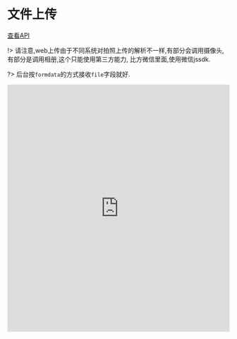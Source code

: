 # 文件上传

[查看API](http://www.easybui.com/demo/api/classes/bui.upload.html)

!> 请注意,web上传由于不同系统对拍照上传的解析不一样,有部分会调用摄像头,有部分是调用相册,这个只能使用第三方能力, 比方微信里面,使用微信jssdk. 

?> 后台按`formdata`的方式接收`file`字段就好.

<iframe width="100%" height="560" src="http://www.easybui.com/demo/source.html?url=pages/ui_controls/bui.upload&code=full,result" allowfullscreen="allowfullscreen" frameborder="0"></iframe>
